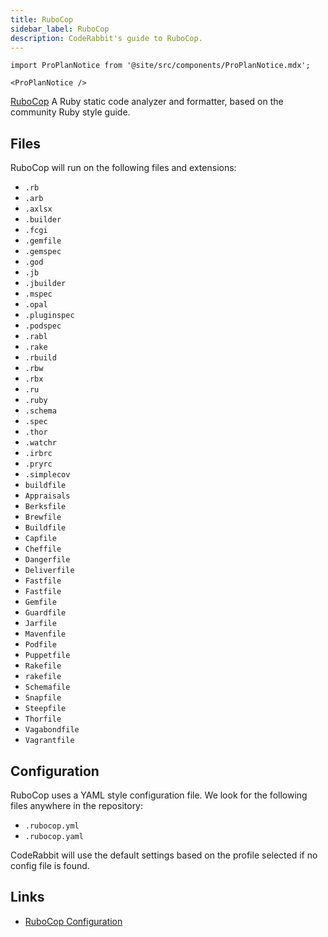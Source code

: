```yaml
---
title: RuboCop
sidebar_label: RuboCop
description: CodeRabbit's guide to RuboCop.
---
```


```mdx-code-block
import ProPlanNotice from '@site/src/components/ProPlanNotice.mdx';

<ProPlanNotice />
```

[RuboCop](https://rubocop.org/) A Ruby static code analyzer and formatter, based on the community Ruby style guide.

## Files

RuboCop will run on the following files and extensions:

- `.rb`
- `.arb`
- `.axlsx`
- `.builder`
- `.fcgi`
- `.gemfile`
- `.gemspec`
- `.god`
- `.jb`
- `.jbuilder`
- `.mspec`
- `.opal`
- `.pluginspec`
- `.podspec`
- `.rabl`
- `.rake`
- `.rbuild`
- `.rbw`
- `.rbx`
- `.ru`
- `.ruby`
- `.schema`
- `.spec`
- `.thor`
- `.watchr`
- `.irbrc`
- `.pryrc`
- `.simplecov`
- `buildfile`
- `Appraisals`
- `Berksfile`
- `Brewfile`
- `Buildfile`
- `Capfile`
- `Cheffile`
- `Dangerfile`
- `Deliverfile`
- `Fastfile`
- `Fastfile`
- `Gemfile`
- `Guardfile`
- `Jarfile`
- `Mavenfile`
- `Podfile`
- `Puppetfile`
- `Rakefile`
- `rakefile`
- `Schemafile`
- `Snapfile`
- `Steepfile`
- `Thorfile`
- `Vagabondfile`
- `Vagrantfile`

## Configuration

RuboCop uses a YAML style configuration file. We look for the following files anywhere in the repository:

- `.rubocop.yml`
- `.rubocop.yaml`

CodeRabbit will use the default settings based on the profile selected if no config file is found.

## Links

- [RuboCop Configuration](https://docs.rubocop.org/rubocop/1.65/configuration.html/)
